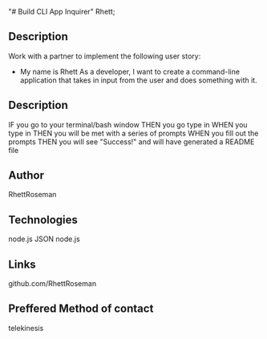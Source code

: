 "# Build CLI App Inquirer"
Rhett;

## Description

Work with a partner to implement the following user story:
* My name is Rhett   As a developer, I want to create a command-line application that takes in input from the user and does something with it.
## Description 
IF you go to your terminal/bash window 
THEN you go type in <node index.js> 
WHEN you type in <node index.js>
THEN you will be met with a series of prompts 
WHEN you fill out the prompts 
THEN you will see "Success!" and will have generated a README file

## Author
RhettRoseman
## Technologies
node.js
JSON 
node.js

## Links 
github.com/RhettRoseman

## Preffered Method of contact 
telekinesis





